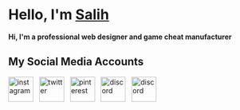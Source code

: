 <h1>Hello, I'm <a href="https://tgasalih.xyz">Salih</a></h1>
<b>Hi, I'm a professional web designer and game cheat manufacturer</b>

<h2>My Social Media Accounts</h2>

<a href="https://instagram.com/tga.salih" target="blank"><img width="50" src="https://cdn1.iconfinder.com/data/icons/social-media-outline-6/128/SocialMedia_Instagram-Outline-128.png" alt="instagram"></a>
&nbsp;
<a href="https://twitter.com/tgasalih" target="blank"><img width="50" src="https://cdn1.iconfinder.com/data/icons/social-media-outline-6/128/SocialMedia_Twitter-Outline-128.png" alt="twitter"></a>
&nbsp;
<a href="https://pinterest.com/tgasalih/" target="blank"><img width="50" src="https://cdn1.iconfinder.com/data/icons/social-media-outline-6/128/SocialMedia_Pinterest-Outline-128.png" alt="pinterest"></a>
&nbsp;
<a href="https://discord.gg/KqmKXD42Xt" target="blank"><img width="50" src="https://cdn1.iconfinder.com/data/icons/social-media-outline-6/128/SocialMedia_Discord-Outline-128.png" alt="discord"></a>
&nbsp;
<a href="https://tgasalih.xyz" target="blank"><img width="50" src="https://cdn1.iconfinder.com/data/icons/social-media-outline-6/128/SocialMedia_Website-Outline-128.png" alt="discord"></a>







<!---
tgasalih/tgasalih is a ✨ special ✨ repository because its `README.md` (this file) appears on your GitHub profile.
You can click the Preview link to take a look at your changes.
--->
